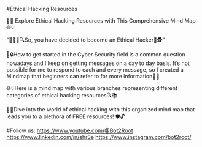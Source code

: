 #Ethical Hacking Resources

🔐🧠 Explore Ethical Hacking Resources with This Comprehensive Mind Map🌐💡

“👨🏻‍💻🔍So, you have decided to become an Ethical Hacker💪🕵️”

🚀🔒How to get started in the Cyber Security field is a common question nowadays and I keep on getting messages on a day to day basis. It’s not possible for me to respond to each and every message, so I created a Mindmap that beginners can refer to for more information🚀🔐

🌐💡Here is a mind map with various branches representing different categories of ethical hacking resources🔍📚

🎯📜Dive into the world of ethical hacking with this organized mind map that leads you to a plethora of FREE resources! 🛡️🔓

#Follow us: 
https://www.youtube.com/@Bot2Root
https://www.linkedin.com/in/shr3e
https://www.instagram.com/bot2root/
